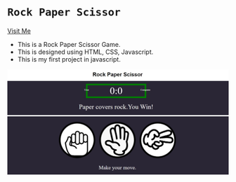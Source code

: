 # `Rock Paper Scissor`
[Visit Me](https://2510lucky.github.io/RPS-Gameindex.html)
- This is a Rock Paper Scissor Game.
- This is designed using HTML, CSS, Javascript.
- This is my first project in javascript.

![Test Image 1](image/img1.jpg)
![Test Image 1](image/img2.jpg)
![Test Image 1](image/img3.jpg)

